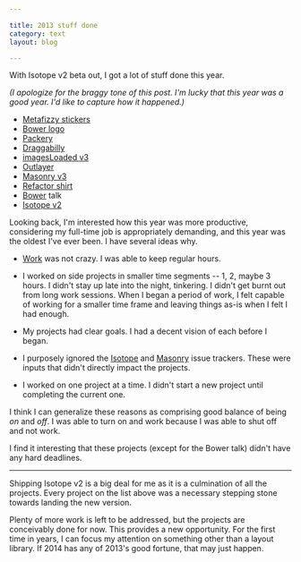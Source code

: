 ```yaml
---

title: 2013 stuff done
category: text
layout: blog

---
```


With Isotope v2 beta out, I got a lot of stuff done this year.

_(I apologize for the braggy tone of this post. I'm lucky that this year was a good year. I'd like to capture how it happened.)_

+ [Metafizzy stickers](http://metafizzy.co/blog/sticker-give-away/)
+ [Bower logo](https://gist.github.com/desandro/1c50118441f703f3f6e1)
+ [Packery](http://packery.metafizzy.co)
+ [Draggabilly](http://draggabilly.desandro.com)
+ [imagesLoaded v3](http://desandro.github.io/imagesloaded/)
+ [Outlayer](https://github.com/metafizzy/outlayer)
+ [Masonry v3](http://masonry.desandro.com)
+ [Refactor shirt](https://cottonbureau.com/products/refactor)
+ [Bower](http://bower.io) talk
+ [Isotope v2](http://isotope.metafizzy.co)

Looking back, I'm interested how this year was more productive, considering my full-time job is appropriately demanding, and this year was the oldest I've ever been. I have several ideas why.

+ [Work](https://twitter.com) was not crazy. I was able to keep regular hours.

+ I worked on side projects in smaller time segments -- 1, 2, maybe 3 hours. I didn't stay up late into the night, tinkering. I didn't get burnt out from long work sessions. When I began a period of work, I felt capable of working for a smaller time frame and leaving things as-is when I felt I had enough.

+ My projects had clear goals. I had a decent vision of each before I began.

+ I purposely ignored the [Isotope](https://github.com/desandro/isotope/issues) and [Masonry](https://github.com/desandro/masonry/issues) issue trackers. These were inputs that didn't directly impact the projects.

+ I worked on one project at a time. I didn't start a new project until completing the current one.

I think I can generalize these reasons as comprising good balance of being _on_ and _off_. I was able to turn on and work because I was able to shut off and not work.

I find it interesting that these projects (except for the Bower talk) didn't have any hard deadlines.

---

Shipping Isotope v2 is a big deal for me as it is a culmination of all the projects. Every project on the list above was a necessary stepping stone towards landing the new version.

Plenty of more work is left to be addressed, but the projects are conceivably done for now. This provides a new opportunity. For the first time in years, I can focus my attention on something other than a layout library. If 2014 has any of 2013's good fortune, that may just happen.
